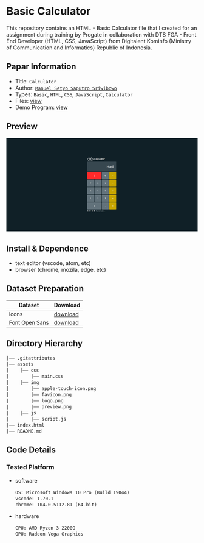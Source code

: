 Basic Calculator
===
This repository contains an HTML - Basic Calculator file that I created for an assignment during training by Progate in collaboration with DTS FGA - Front End Developer (HTML, CSS, JavaScript) from Digitalent Kominfo (Ministry of Communication and Informatics) Republic of Indonesia.

## Papar Information
- Title:  `Calculator`
- Author:  [`Manuel Setyo Saputro Sriwibowo`](https://github.com/msetyo15)
- Types: `Basic`, `HTML`, `CSS`, `JavaScript`, `Calculator`
- Files: [view](https://github.com/msetyo15/Basic-Calculator)
- Demo Program: [view](https://msetyo15.github.io/Basic-Calculator/)

## Preview
![preview](./assets/img/preview.png)

## Install & Dependence
- text editor (vscode, atom, etc)
- browser (chrome, mozila, edge, etc)

## Dataset Preparation
| Dataset | Download |
| ---     | ---   |
| Icons | [download](https://fontawesome.com/v6/search) |
| Font Open Sans | [download](https://fonts.google.com/specimen/Open+Sans) |


## Directory Hierarchy
```
|—— .gitattributes
|—— assets
|    |—— css
|        |—— main.css
|    |—— img
|        |—— apple-touch-icon.png
|        |—— favicon.png
|        |—— logo.png
|        |—— preview.png
|    |—— js
|        |—— script.js
|—— index.html
|—— README.md
```
## Code Details
### Tested Platform
- software
  ```
  OS: Microsoft Windows 10 Pro (Build 19044)
  vscode: 1.70.1
  chrome: 104.0.5112.81 (64-bit)
  ```
- hardware
  ```
  CPU: AMD Ryzen 3 2200G
  GPU: Radeon Vega Graphics
  ```
